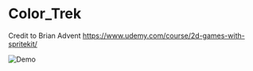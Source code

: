 # Color_Trek

Credit to Brian Advent
https://www.udemy.com/course/2d-games-with-spritekit/

![Demo](https://j.gifs.com/x6nNKz.gif)

